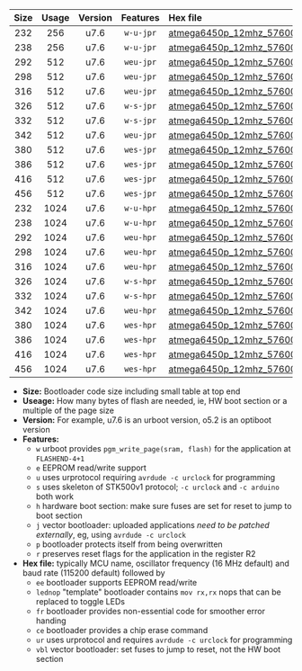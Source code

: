 |Size|Usage|Version|Features|Hex file|
|:-:|:-:|:-:|:-:|:--|
|232|256|u7.6|`w-u-jpr`|[atmega6450p_12mhz_57600bps_ur_vbl.hex](https://raw.githubusercontent.com/stefanrueger/urboot/main/atmega6450p_12mhz_57600bps_ur_vbl.hex)|
|238|256|u7.6|`w-u-jpr`|[atmega6450p_12mhz_57600bps_lednop_ur_vbl.hex](https://raw.githubusercontent.com/stefanrueger/urboot/main/atmega6450p_12mhz_57600bps_lednop_ur_vbl.hex)|
|292|512|u7.6|`weu-jpr`|[atmega6450p_12mhz_57600bps_ee_ur_vbl.hex](https://raw.githubusercontent.com/stefanrueger/urboot/main/atmega6450p_12mhz_57600bps_ee_ur_vbl.hex)|
|298|512|u7.6|`weu-jpr`|[atmega6450p_12mhz_57600bps_ee_lednop_ur_vbl.hex](https://raw.githubusercontent.com/stefanrueger/urboot/main/atmega6450p_12mhz_57600bps_ee_lednop_ur_vbl.hex)|
|316|512|u7.6|`weu-jpr`|[atmega6450p_12mhz_57600bps_ee_lednop_fr_ur_vbl.hex](https://raw.githubusercontent.com/stefanrueger/urboot/main/atmega6450p_12mhz_57600bps_ee_lednop_fr_ur_vbl.hex)|
|326|512|u7.6|`w-s-jpr`|[atmega6450p_12mhz_57600bps_vbl.hex](https://raw.githubusercontent.com/stefanrueger/urboot/main/atmega6450p_12mhz_57600bps_vbl.hex)|
|332|512|u7.6|`w-s-jpr`|[atmega6450p_12mhz_57600bps_lednop_vbl.hex](https://raw.githubusercontent.com/stefanrueger/urboot/main/atmega6450p_12mhz_57600bps_lednop_vbl.hex)|
|342|512|u7.6|`weu-jpr`|[atmega6450p_12mhz_57600bps_ee_lednop_fr_ce_ur_vbl.hex](https://raw.githubusercontent.com/stefanrueger/urboot/main/atmega6450p_12mhz_57600bps_ee_lednop_fr_ce_ur_vbl.hex)|
|380|512|u7.6|`wes-jpr`|[atmega6450p_12mhz_57600bps_ee_vbl.hex](https://raw.githubusercontent.com/stefanrueger/urboot/main/atmega6450p_12mhz_57600bps_ee_vbl.hex)|
|386|512|u7.6|`wes-jpr`|[atmega6450p_12mhz_57600bps_ee_lednop_vbl.hex](https://raw.githubusercontent.com/stefanrueger/urboot/main/atmega6450p_12mhz_57600bps_ee_lednop_vbl.hex)|
|416|512|u7.6|`wes-jpr`|[atmega6450p_12mhz_57600bps_ee_lednop_fr_vbl.hex](https://raw.githubusercontent.com/stefanrueger/urboot/main/atmega6450p_12mhz_57600bps_ee_lednop_fr_vbl.hex)|
|456|512|u7.6|`wes-jpr`|[atmega6450p_12mhz_57600bps_ee_lednop_fr_ce_vbl.hex](https://raw.githubusercontent.com/stefanrueger/urboot/main/atmega6450p_12mhz_57600bps_ee_lednop_fr_ce_vbl.hex)|
|232|1024|u7.6|`w-u-hpr`|[atmega6450p_12mhz_57600bps_ur.hex](https://raw.githubusercontent.com/stefanrueger/urboot/main/atmega6450p_12mhz_57600bps_ur.hex)|
|238|1024|u7.6|`w-u-hpr`|[atmega6450p_12mhz_57600bps_lednop_ur.hex](https://raw.githubusercontent.com/stefanrueger/urboot/main/atmega6450p_12mhz_57600bps_lednop_ur.hex)|
|292|1024|u7.6|`weu-hpr`|[atmega6450p_12mhz_57600bps_ee_ur.hex](https://raw.githubusercontent.com/stefanrueger/urboot/main/atmega6450p_12mhz_57600bps_ee_ur.hex)|
|298|1024|u7.6|`weu-hpr`|[atmega6450p_12mhz_57600bps_ee_lednop_ur.hex](https://raw.githubusercontent.com/stefanrueger/urboot/main/atmega6450p_12mhz_57600bps_ee_lednop_ur.hex)|
|316|1024|u7.6|`weu-hpr`|[atmega6450p_12mhz_57600bps_ee_lednop_fr_ur.hex](https://raw.githubusercontent.com/stefanrueger/urboot/main/atmega6450p_12mhz_57600bps_ee_lednop_fr_ur.hex)|
|326|1024|u7.6|`w-s-hpr`|[atmega6450p_12mhz_57600bps.hex](https://raw.githubusercontent.com/stefanrueger/urboot/main/atmega6450p_12mhz_57600bps.hex)|
|332|1024|u7.6|`w-s-hpr`|[atmega6450p_12mhz_57600bps_lednop.hex](https://raw.githubusercontent.com/stefanrueger/urboot/main/atmega6450p_12mhz_57600bps_lednop.hex)|
|342|1024|u7.6|`weu-hpr`|[atmega6450p_12mhz_57600bps_ee_lednop_fr_ce_ur.hex](https://raw.githubusercontent.com/stefanrueger/urboot/main/atmega6450p_12mhz_57600bps_ee_lednop_fr_ce_ur.hex)|
|380|1024|u7.6|`wes-hpr`|[atmega6450p_12mhz_57600bps_ee.hex](https://raw.githubusercontent.com/stefanrueger/urboot/main/atmega6450p_12mhz_57600bps_ee.hex)|
|386|1024|u7.6|`wes-hpr`|[atmega6450p_12mhz_57600bps_ee_lednop.hex](https://raw.githubusercontent.com/stefanrueger/urboot/main/atmega6450p_12mhz_57600bps_ee_lednop.hex)|
|416|1024|u7.6|`wes-hpr`|[atmega6450p_12mhz_57600bps_ee_lednop_fr.hex](https://raw.githubusercontent.com/stefanrueger/urboot/main/atmega6450p_12mhz_57600bps_ee_lednop_fr.hex)|
|456|1024|u7.6|`wes-hpr`|[atmega6450p_12mhz_57600bps_ee_lednop_fr_ce.hex](https://raw.githubusercontent.com/stefanrueger/urboot/main/atmega6450p_12mhz_57600bps_ee_lednop_fr_ce.hex)|

- **Size:** Bootloader code size including small table at top end
- **Useage:** How many bytes of flash are needed, ie, HW boot section or a multiple of the page size
- **Version:** For example, u7.6 is an urboot version, o5.2 is an optiboot version
- **Features:**
  + `w` urboot provides `pgm_write_page(sram, flash)` for the application at `FLASHEND-4+1`
  + `e` EEPROM read/write support
  + `u` uses urprotocol requiring `avrdude -c urclock` for programming
  + `s` uses skeleton of STK500v1 protocol; `-c urclock` and `-c arduino` both work
  + `h` hardware boot section: make sure fuses are set for reset to jump to boot section
  + `j` vector bootloader: uploaded applications *need to be patched externally*, eg, using `avrdude -c urclock`
  + `p` bootloader protects itself from being overwritten
  + `r` preserves reset flags for the application in the register R2
- **Hex file:** typically MCU name, oscillator frequency (16 MHz default) and baud rate (115200 default) followed by
  + `ee` bootloader supports EEPROM read/write
  + `lednop` "template" bootloader contains `mov rx,rx` nops that can be replaced to toggle LEDs
  + `fr` bootloader provides non-essential code for smoother error handing
  + `ce` bootloader provides a chip erase command
  + `ur` uses urprotocol and requires `avrdude -c urclock` for programming
  + `vbl` vector bootloader: set fuses to jump to reset, not the HW boot section
